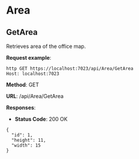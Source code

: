 # Area

## GetArea

Retrieves area of the office map.

**Request example**:

```
http GET https://localhost:7023/api/Area/GetArea
Host: localhost:7023
```

**Method**: GET

**URL**: /api/Area/GetArea

**Responses**:

- **Status Code**: 200 OK

```
{
  "id": 1,
  "height": 11,
  "width": 15
}
```